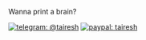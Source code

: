 Wanna print a brain?

[![telegram: @tairesh](https://tairesh.ml/img/telegram.svg)](https://t.me/tairesh)
[![paypal: tairesh](https://tairesh.ml/img/paypal.svg)](https://paypal.me/tairesh)
